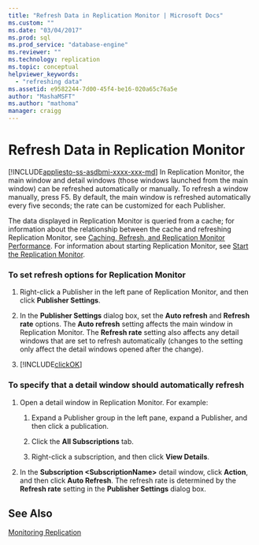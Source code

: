 ```yaml
---
title: "Refresh Data in Replication Monitor | Microsoft Docs"
ms.custom: ""
ms.date: "03/04/2017"
ms.prod: sql
ms.prod_service: "database-engine"
ms.reviewer: ""
ms.technology: replication
ms.topic: conceptual
helpviewer_keywords: 
  - "refreshing data"
ms.assetid: e9582244-7d00-45f4-be16-020a65c76a5e
author: "MashaMSFT"
ms.author: "mathoma"
manager: craigg
---
```

# Refresh Data in Replication Monitor
[!INCLUDE[appliesto-ss-asdbmi-xxxx-xxx-md](../../includes/appliesto-ss-asdbmi-xxxx-xxx-md.md)]
  In Replication Monitor, the main window and detail windows (those windows launched from the main window) can be refreshed automatically or manually. To refresh a window manually, press F5. By default, the main window is refreshed automatically every five seconds; the rate can be customized for each Publisher.  
  
 The data displayed in Replication Monitor is queried from a cache; for information about the relationship between the cache and refreshing Replication Monitor, see [Caching, Refresh, and Replication Monitor Performance](../../../relational-databases/replication/monitor/caching-refresh-and-replication-monitor-performance.md). For information about starting Replication Monitor, see [Start the Replication Monitor](../../../relational-databases/replication/monitor/start-the-replication-monitor.md).  
  
### To set refresh options for Replication Monitor  
  
1.  Right-click a Publisher in the left pane of Replication Monitor, and then click **Publisher Settings**.  
  
2.  In the **Publisher Settings** dialog box, set the **Auto refresh** and **Refresh rate** options. The **Auto refresh** setting affects the main window in Replication Monitor. The **Refresh rate** setting also affects any detail windows that are set to refresh automatically (changes to the setting only affect the detail windows opened after the change).  
  
3.  [!INCLUDE[clickOK](../../../includes/clickok-md.md)]  
  
### To specify that a detail window should automatically refresh  
  
1.  Open a detail window in Replication Monitor. For example:  
  
    1.  Expand a Publisher group in the left pane, expand a Publisher, and then click a publication.  
  
    2.  Click the **All Subscriptions** tab.  
  
    3.  Right-click a subscription, and then click **View Details**.  
  
2.  In the **Subscription \<SubscriptionName>** detail window, click **Action**, and then click **Auto Refresh**. The refresh rate is determined by the **Refresh rate** setting in the **Publisher Settings** dialog box.  
  
## See Also  
 [Monitoring Replication](../../../relational-databases/replication/monitor/monitoring-replication.md)  
  
  
